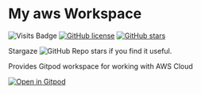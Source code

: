 # My aws Workspace

![Visits Badge](https://badges.pufler.dev/visits/simorgh1/my-aws-workspace)
[![GitHub license](https://img.shields.io/github/license/simorgh1/my-aws-workspace)](https://github.com/simorgh1/my-aws-workspace/blob/main/LICENSE)
[![GitHub stars](https://img.shields.io/github/stars/simorgh1/my-aws-workspace)](https://github.com/simorgh1/my-aws-workspace/stargazers)

Stargaze ![GitHub Repo stars](https://img.shields.io/github/stars/simorgh1/my-aws-workspace?style=social) if you find it useful.

Provides Gitpod workspace for working with AWS Cloud

[![Open in Gitpod](https://gitpod.io/button/open-in-gitpod.svg)](https://gitpod.io/#https://github.com/Shakeelnav/my-aws-workspace)
